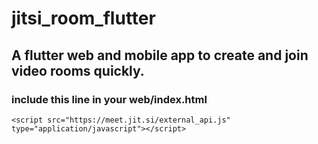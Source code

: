 # jitsi_room_flutter
## A flutter web and mobile app to create and join video rooms quickly.
### include this line in your web/index.html
``` <script src="https://meet.jit.si/external_api.js" type="application/javascript"></script> ```
